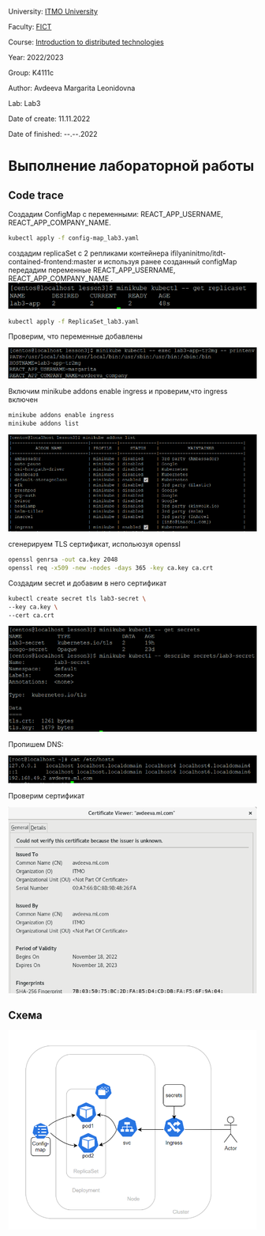 University: [ITMO University](https://itmo.ru/ru/)

Faculty: [FICT](https://fict.itmo.ru)

Course: [Introduction to distributed technologies](https://github.com/itmo-ict-faculty/introduction-to-distributed-technologies)

Year: 2022/2023

Group: K4111c

Author: Avdeeva Margarita Leonidovna

Lab: Lab3

Date of create: 11.11.2022

Date of finished: --.--.2022


# Выполнение лабораторной работы

## Code trace

Создадим ConfigMap с переменными: REACT_APP_USERNAME, REACT_APP_COMPANY_NAME.

```bash
kubectl apply -f config-map_lab3.yaml
```

создадим replicaSet с 2 репликами контейнера ifilyaninitmo/itdt-contained-frontend:master и используя ранее созданный configMap передадим переменные REACT_APP_USERNAME, REACT_APP_COMPANY_NAME .
![result1](https://github.com/blackberry22/2022_2023-introduction_to_distributed_technologies-k4111c-avdeeva_ml/blob/main/labs/lab3/lab3_1.png)

```bash
kubectl apply -f ReplicaSet_lab3.yaml
```

Проверим, что переменные добавлены

![result2](https://github.com/blackberry22/2022_2023-introduction_to_distributed_technologies-k4111c-avdeeva_ml/blob/main/labs/lab3/lab3_2.png)

Включим minikube addons enable ingress и проверим,что ingress включен

```bash
minikube addons enable ingress
minikube addons list
```
![result3](https://github.com/blackberry22/2022_2023-introduction_to_distributed_technologies-k4111c-avdeeva_ml/blob/main/labs/lab3/lab3_3.png)


сгенерируем TLS сертификат, испольюзуя openssl


```bash
openssl genrsa -out ca.key 2048
openssl req -x509 -new -nodes -days 365 -key ca.key ca.crt
```
Создадим secret и добавим в него сертификат

```bash
kubectl create secret tls lab3-secret \
--key ca.key \
--cert ca.crt
```

![result4](https://github.com/blackberry22/2022_2023-introduction_to_distributed_technologies-k4111c-avdeeva_ml/blob/main/labs/lab3/lab3_4.png)

Пропишем DNS:

![result6](labs/lab3/lab3_6.PNG)

Проверим сертификат

![result5](https://github.com/blackberry22/2022_2023-introduction_to_distributed_technologies-k4111c-avdeeva_ml/blob/main/labs/lab3/lab3_5.png)

## Схема

![result7](labs/lab3/lab3_sheme.png)


